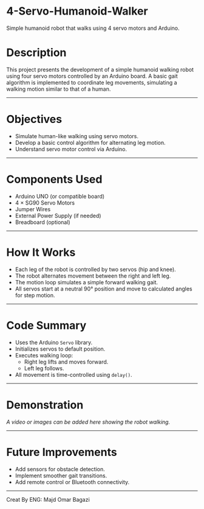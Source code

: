 # 4-Servo-Humanoid-Walker
Simple humanoid robot that walks using 4 servo motors and Arduino.

# Description
This project presents the development of a simple humanoid walking robot using four servo motors controlled by an Arduino board. A basic gait algorithm is implemented to coordinate leg movements, simulating a walking motion similar to that of a human.

---

# Objectives
- Simulate human-like walking using servo motors.
- Develop a basic control algorithm for alternating leg motion.
- Understand servo motor control via Arduino.

---

# Components Used
- Arduino UNO (or compatible board)  
- 4 × SG90 Servo Motors  
- Jumper Wires  
- External Power Supply (if needed)  
- Breadboard (optional)  

---

# How It Works
- Each leg of the robot is controlled by two servos (hip and knee).
- The robot alternates movement between the right and left leg.
- The motion loop simulates a simple forward walking gait.
- All servos start at a neutral 90° position and move to calculated angles for step motion.

---

# Code Summary
- Uses the Arduino `Servo` library.
- Initializes servos to default position.
- Executes walking loop:  
  - Right leg lifts and moves forward.  
  - Left leg follows.  
- All movement is time-controlled using `delay()`.

---

# Demonstration
*A video or images can be added here showing the robot walking.*

---

# Future Improvements
- Add sensors for obstacle detection.  
- Implement smoother gait transitions.  
- Add remote control or Bluetooth connectivity.

---


 Creat By ENG: Majd Omar Bagazi
